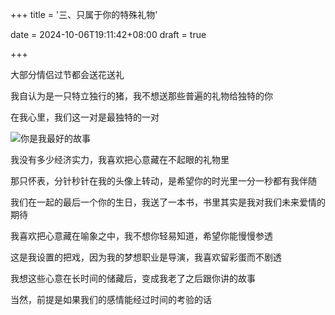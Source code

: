 +++
title = '三、只属于你的特殊礼物'

date = 2024-10-06T19:11:42+08:00
draft = true



+++

大部分情侣过节都会送花送礼

我自认为是一只特立独行的猪，我不想送那些普遍的礼物给独特的你

在我心里，我们这一对是最独特的一对

![你是我最好的故事](/img/p3.png)

我没有多少经济实力，我喜欢把心意藏在不起眼的礼物里

那只怀表，分针秒针在我的头像上转动，是希望你的时光里一分一秒都有我伴随

我们在一起的最后一个你的生日，我送了一本书，书里其实是我对我们未来爱情的期待

我喜欢把心意藏在喻象之中，我不想你轻易知道，希望你能慢慢参透

这是我设置的把戏，因为我的梦想职业是导演，我喜欢留彩蛋而不剧透

我想这些心意在长时间的储藏后，变成我老了之后跟你讲的故事

当然，前提是如果我们的感情能经过时间的考验的话

